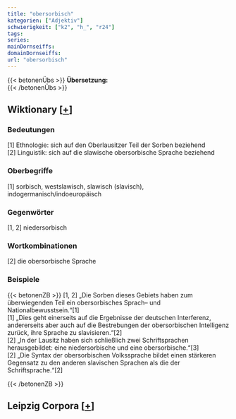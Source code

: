 ```yaml
---
title: "obersorbisch"
kategorien: ["Adjektiv"]
schwierigkeit: ["k2", "h_", "r24"]
tags:
series:
mainDornseiffs:
domainDornseiffs:
url: "obersorbisch"
---
```


{{< betonenÜbs >}}
**Übersetzung:**  
{{< /betonenÜbs >}}

## Wiktionary [[+](https://de.wiktionary.org/wiki/obersorbisch)]

### Bedeutungen
[1] Ethnologie: sich auf den Oberlausitzer Teil der Sorben beziehend  
[2] Linguistik: sich auf die slawische obersorbische Sprache beziehend  

### Oberbegriffe
[1] sorbisch, westslawisch, slawisch (slavisch), indogermanisch/indoeuropäisch  

### Gegenwörter
[1, 2] niedersorbisch  

### Wortkombinationen
[2] die obersorbische Sprache  

### Beispiele
{{< betonenZB >}}
[1, 2] „Die Sorben dieses Gebiets haben zum überwiegenden Teil ein obersorbisches Sprach– und Nationalbewusstsein.“[1]  
[1] „Dies geht einerseits auf die Ergebnisse der deutschen Interferenz, andererseits aber auch auf die Bestrebungen der obersorbischen Intelligenz zurück, ihre Sprache zu slavisieren.“[2]  
[2] „In der Lausitz haben sich schließlich zwei Schriftsprachen herausgebildet: eine niedersorbische und eine obersorbische.“[3]  
[2] „Die Syntax der obersorbischen Volkssprache bildet einen stärkeren Gegensatz zu den anderen slavischen Sprachen als die der Schriftsprache.“[2]  

{{< /betonenZB >}}

## Leipzig Corpora [[+](https://corpora.uni-leipzig.de/en/res?word=obersorbisch&corpusId=deu_newscrawl-public_2018)]

